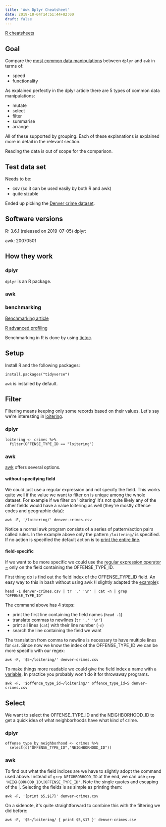 ```yaml
---
title: 'Awk Dplyr Cheatsheet'
date: 2019-10-04T14:51:44+02:00
draft: false
---
```


[R cheatsheets](https://rstudio.com/resources/cheatsheets/)

## Goal

Compare the [most common data manipulations](https://dplyr.tidyverse.org/) between `dplyr` and `awk` in terms of:

- speed
- functionality

As explained perfectly in the dplyr article there are 5 types of common data manipulations:

- mutate
- select
- filter
- summarise
- arrange

All of these supported by grouping. Each of these explanations is explained more in detail in the relevant section.

Reading the data is out of scope for the comparison.

## Test data set

Needs to be:

- csv (so it can be used easily by both R and awk)
- quite sizable

Ended up picking the [Denver crime dataset](https://www.kaggle.com/paultimothymooney/denver-crime-data).

## Software versions

R: 3.6.1 (released on 2019-07-05)
dplyr:

awk: 20070501

## How they work

### dplyr

`dplyr` is an R package.

### awk

### benchmarking

[Benchmarking article](https://www.alexejgossmann.com/benchmarking_r/)

[R advanced profiling](http://adv-r.had.co.nz/Profiling.html)

Benchmarking in R is done by using [tictoc](https://www.jumpingrivers.com/blog/timing-in-r/).

## Setup

Install R and the following packages:

```
install.packages("tidyverse")
```

`awk` is installed by default.

## Filter

Filtering means keeping only some records based on their values. Let's say we're interesting in [loitering](https://www.reddit.com/r/AskAnAmerican/comments/4a9x3l/what_is_loitering_and_why_is_it_illegal/).

### dplyr

```
loitering <- crimes %>%
  filter(OFFENSE_TYPE_ID == "loitering")
```

### awk

[awk](https://www.tim-dennis.com/data/tech/2016/08/09/using-awk-filter-rows.html) offers several options.

#### without specifying field

We could just use a regular expression and not specify the field. This works quite well if the value we want to filter on is unique among the whole dataset. For example if we filter on 'loitering' it's not quite likely any of the other fields would have a value loitering as well (they're mostly offence codes and geographic data):

```
awk -F, '/loitering/' denver-crimes.csv
```

Notice a normal awk program consists of a series of pattern/action pairs called rules. In the example above only the pattern `/loitering/` is specified. If no action is specified the default action is to [print the entire line](https://www.gnu.org/software/gawk/manual/gawk.html#Very-Simple).

#### field-specific

If we want to be more specific we could use the [regular expression operator ~](https://www.gnu.org/software/gawk/manual/gawk.html#Regexp-Usage) only on the field containing the OFFENSE_TYPE_ID.

First thing do is find out the field index of the OFFENSE_TYPE_ID field. An easy way to this in bash without using awk (I slightly adapted the [example](https://www.biostars.org/p/248049/)):

```
head -1 denver-crimes.csv | tr ',' '\n' | cat -n | grep "OFFENSE_TYPE_ID"
```

The command above has 4 steps:

- print the first line containing the field names (`head -1`)
- translate commas to newlines (`tr ',' '\n'`)
- print all lines (`cat`) with their line number (`-n`)
- search the line containing the field we want

The translation from comma to newline is necessary to have multiple lines for `cat`. Since now we know the index of the OFFENSE_TYPE_ID we can be more specific with our regex:

```
awk -F, '$5~/loitering/' denver-crimes.csv
```

To make things more readable we could give the field index a name with a [variable](https://www.gnu.org/software/gawk/manual/gawk.html#Using-Variables). In practice you probably won't do it for throwaway programs.

```
awk -F, '$offence_type_id~/loitering/' offence_type_id=5 denver-crimes.csv
```

## Select

We want to select the OFFENSE_TYPE_ID and the NEIGHBORHOOD_ID to get a quick idea of what neighborhoods have what kind of crime.

### dplyr

```
offense_type_by_neighborhood <- crimes %>%
  select(c("OFFENSE_TYPE_ID","NEIGHBORHOOD_ID"))
```

### awk

To find out what the field indices are we have to slightly adopt the command used above. Instead of `grep NEIGHBORHOOD_ID` at the end, we can use
`grep 'NEIGHBORHOOD_ID\|OFFENSE_TYPE_ID'`. Note the single quotes and escaping of the |. Selecting the fields is as simple as printing them:

```
awk -F, '{print $5,$17}' denver-crimes.csv
```

On a sidenote, it's quite straightforward to combine this with the filtering we did before:

```
awk -F, '$5~/loitering/ { print $5,$17 }' denver-crimes.csv
```
